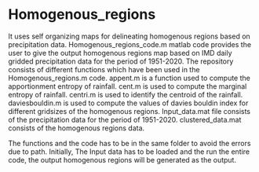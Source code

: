# Homogenous_regions
It uses self organizing maps for delineating homogenous regions based on precipitation data.
Homogenous_regions_code.m matlab code provides the user to give the output homogenous regions map based on IMD daily gridded precipitation data for the period of 1951-2020.
The repository consists of different functions which have been used in the Homogenous_regions.m code.
appent.m is a function used to compute the apportionment entropy of rainfall.
cent.m is used to compute the marginal entropy of rainfall.
centri.m is used to identify the centroid of the rainfall.
daviesbouldin.m is used to compute the values of davies bouldin index for different gridsizes of the homogenous regions.
Input_data.mat file consists of the precipitation data for the period of 1951-2020.
clustered_data.mat consists of the homogenous regions data.

The functions and the code has to be in the same folder to avoid the errors due to path.
Initially, The Input data has to be loaded and the run the entire code, the output homogenous regions will be generated as the output.





